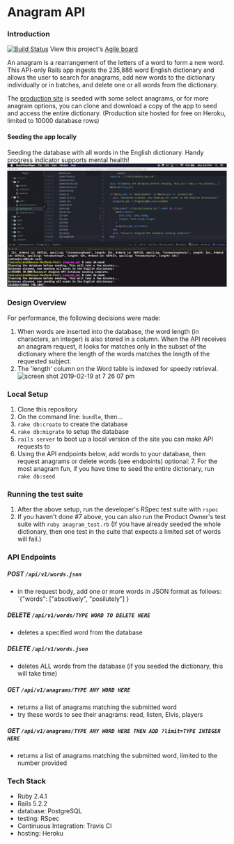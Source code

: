 # Anagram API
### Introduction
[![Build Status](https://travis-ci.com/BeccaHyland/anagram_api.svg?token=Rzz4nDgECw7FZhpsvHur&branch=master)](https://travis-ci.com/BeccaHyland/anagram_api)
View this project's [Agile board](https://trello.com/b/jdQJCuqi/anagram-api)

An anagram is a rearrangement of the letters of a word to form a new word. This API-only Rails app ingests the 235,886 word English dictionary and allows the user to search for anagrams, add new words to the dictionary individually or in batches, and delete one or all words from the dictionary.

The [production site](https://anagram-api-by-becca.herokuapp.com/) is seeded with some select anagrams, or for more anagram options, you can clone and download a copy of the app to seed and access the entire dictionary. (Production site hosted for free on Heroku, limited to 10000 database rows)

#### Seeding the app locally
Seeding the database with all words in the English dictionary. Handy progress indicator supports mental health!
![](public/ProgressTo100.gif)

### Design Overview
For performance, the following decisions were made:
1. When words are inserted into the database, the word length (in characters, an integer) is also stored in a column. When the API receives an anagram request, it looks for matches only in the subset of the dictionary where the length of the words matches the length of the requested subject.
2. The 'length' column on the Word table is indexed for speedy retrieval.
![screen shot 2019-02-19 at 7 26 07 pm](https://user-images.githubusercontent.com/39714935/53061908-54837080-347c-11e9-908d-66ecd465d615.png)


### Local Setup
1. Clone this repository
2. On the command line: `bundle`, then...
3. `rake db:create` to create the database
4. `rake db:migrate` to setup the database
5. `rails server` to boot up a local version of the site you can make API requests to
6. Using the API endpoints below, add words to your database, then request anagrams or delete words (see endpoints)
optional: 7. For the most anagram fun, if you have time to seed the entire dictionary, run `rake db:seed`

### Running the test suite
1. After the above setup, run the developer's RSpec test suite with `rspec`
2. If you haven't done #7 above, you can also run the Product Owner's test suite with `ruby anagram_test.rb` (If you have already seeded the whole dictionary, then one test in the suite that expects a limited set of words will fail.)

### API Endpoints
##### POST `/api/v1/words.json`
* in the request body, add one or more words in JSON format as follows: `{"words": ["absotively", "posilutely"] }

##### DELETE `/api/v1/words/TYPE WORD TO DELETE HERE`
* deletes a specified word from the database

##### DELETE `/api/v1/words.json`
* deletes ALL words from the database (if you seeded the dictionary, this will take time)

##### GET `/api/v1/anagrams/TYPE ANY WORD HERE`
* returns a list of anagrams matching the submitted word
* try these words to see their anagrams: read, listen, Elvis, players

##### GET `/api/v1/anagrams/TYPE ANY WORD HERE THEN ADD ?limit=TYPE INTEGER HERE`
* returns a list of anagrams matching the submitted word, limited to the number provided

### Tech Stack
* Ruby 2.4.1
* Rails 5.2.2
* database: PostgreSQL
* testing: RSpec
* Continuous Integration: Travis CI
* hosting: Heroku
